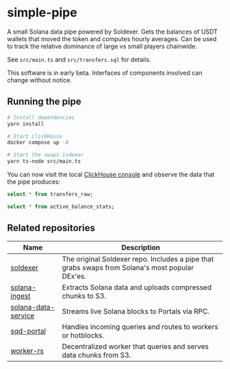 # simple-pipe

A small Solana data pipe powered by Soldexer. Gets the balances of USDT wallets that moved the token and computes hourly averages. Can be used to track the relative dominance of large vs small players chainwide.

See `src/main.ts` and `src/transfers.sql` for details.

This software is in early beta. Interfaces of components involved can change without notice.

## Running the pipe

```bash
# Install dependencies
yarn install

# Start ClickHouse
docker compose up -d

# Start the swaps indexer
yarn ts-node src/main.ts
```
You can now visit the local [ClickHouse console](http://localhost:8123/play) and observe the data that the pipe produces:
```sql
select * from transfers_raw;
```
```sql
select * from active_balance_stats;
```

## Related repositories

| Name | Description |
|------|-------------|
| [soldexer](https://github.com/subsquid-labs/soldexer) | The original Soldexer repo. Includes a pipe that grabs swaps from Solana's most popular DEx'es. |
| [solana-ingest](https://github.com/subsquid/squid-sdk/tree/master/solana/solana-ingest) | Extracts Solana data and uploads compressed chunks to S3. |
| [solana-data-service](https://github.com/subsquid/squid-sdk/tree/solana-data-service/solana/solana-data-service) | Streams live Solana blocks to Portals via RPC. |
| [sqd-portal](https://github.com/subsquid/sqd-portal) | Handles incoming queries and routes to workers or hotblocks. |
| [worker-rs](https://github.com/subsquid/worker-rs) | Decentralized worker that queries and serves data chunks from S3. |
